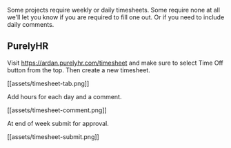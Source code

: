 Some projects require weekly or daily timesheets. Some require none at all
we'll let you know if you are required to fill one out. Or if you need
to include daily comments.

## PurelyHR

Visit https://ardan.purelyhr.com/timesheet and make sure to select Time Off
button from the top. Then create a new timesheet.

[[assets/timesheet-tab.png]]

Add hours for each day and a comment.

[[assets/timesheet-comment.png]]

At end of week submit for approval.

[[assets/timesheet-submit.png]]
